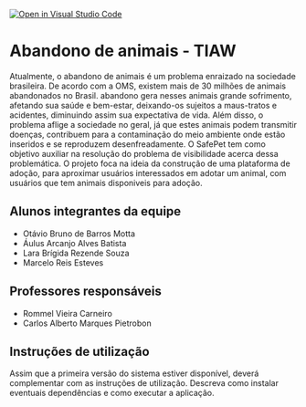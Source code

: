 [![Open in Visual Studio Code](https://classroom.github.com/assets/open-in-vscode-f059dc9a6f8d3a56e377f745f24479a46679e63a5d9fe6f495e02850cd0d8118.svg)](https://classroom.github.com/online_ide?assignment_repo_id=7542314&assignment_repo_type=AssignmentRepo)
# Abandono de animais - TIAW

   Atualmente, o abandono de animais é um problema enraizado na sociedade brasileira. De acordo com a OMS, existem mais de 30 milhões de animais abandonados no Brasil. abandono gera nesses animais grande sofrimento, afetando sua saúde e bem-estar, deixando-os sujeitos a maus-tratos e acidentes, diminuindo assim sua expectativa de vida. Além disso, o problema aflige a sociedade no geral, já que estes animais podem transmitir doenças, contribuem para a contaminação do meio ambiente onde estão inseridos e se reproduzem desenfreadamente. 
   O SafePet tem como objetivo auxiliar na resolução do problema de visibilidade acerca dessa problemática. O projeto foca na ideia da construção de uma plataforma de adoção, para aproximar usuários interessados em adotar um animal, com usuários que tem animais disponiveis para adoção.

## Alunos integrantes da equipe

* Otávio Bruno de Barros Motta
* Áulus Arcanjo Alves Batista
* Lara Brígida Rezende Souza
* Marcelo Reis Esteves

## Professores responsáveis

* Rommel Vieira Carneiro
* Carlos Alberto Marques Pietrobon

## Instruções de utilização

Assim que a primeira versão do sistema estiver disponível, deverá complementar com as instruções de utilização. Descreva como instalar eventuais dependências e como executar a aplicação.
